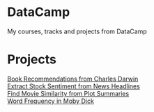 # DataCamp
My courses, tracks and projects from DataCamp

# Projects
<html>
  <a href='https://nbviewer.jupyter.org/github/rpbenatti/DataCamp/blob/master/Projects/Book-Recommendation/notebook.ipynb'>Book Recommendations from Charles Darwin</a><br>
  <a href='https://nbviewer.jupyter.org/github/rpbenatti/DataCamp/blob/master/Projects/Stock-Sentiment/notebook.ipynb'>Extract Stock Sentiment from News Headlines</a><br>
  <a href='https://nbviewer.jupyter.org/github/rpbenatti/DataCamp/blob/master/Projects/Movie-Similarity/notebook.ipynb'>Find Movie Similarity from Plot Summaries</a><br>
  <a href='https://nbviewer.jupyter.org/github/rpbenatti/DataCamp/blob/master/Projects/Word-Frequency/notebook.ipynb'>Word Frequency in Moby Dick</a>
</html>
